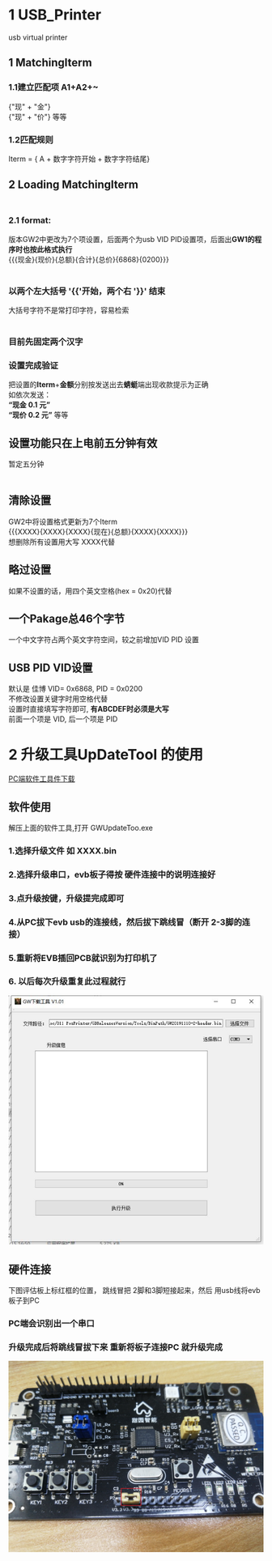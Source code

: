 # 1 USB_Printer
usb virtual printer <br>

## 1 MatchingIterm<br>

### 1.1建立匹配项 A1+A2+~  <br>
 {"现" + "金"}  <br>
 {"现" + "价"} 等等   <br>
		
### 1.2匹配规则  <br>
Iterm = { A + 数字字符开始 + 数字字符结尾}  <br>
	
	
## 2 Loading MatchingIterm  <br> <br>
 
###	 2.1 format: <br>
版本GW2中更改为7个项设置，后面两个为usb VID PID设置项，后面出**GW1的程序时也按此格式执行** <br>
{{{现金}{现价}{总额}{合计}{总价}{6868}{0200}}}  <br> <br>
###	  以两个左大括号 '{{'开始，两个右 '}}'  结束      <br>
大括号字符不是常打印字符，容易检索  <br> <br>
###	  目前先固定两个汉字  <br>
###   设置完成验证 <br>
把设置的**Iterm**+**金额**分别按发送出去**蜻蜓**端出现收款提示为正确   <br>
如依次发送：  <br>
    **“现金 0.1 元”**   <br>
	**“现价 0.2 元”** 等等  <br>
	
## 设置功能只在上电前五分钟有效  <br> 
暂定五分钟 <br> <br>
##  清除设置 <br>
GW2中将设置格式更新为7个Iterm <br>
{{{XXXX}{XXXX}{XXXX}{现在}{总额}{XXXX}{XXXX}}}   <br>
    想删除所有设置用大写 XXXX代替  <br>
##  略过设置   <br>
   如果不设置的话，用四个英文空格(hex = 0x20)代替  <br>
##  一个Pakage总46个字节   <br>
   一个中文字符占两个英文字符空间，较之前增加VID PID 设置   <br>
##  USB PID VID设置 <br>
默认是 佳博 VID= 0x6868, PID = 0x0200 <br>
不修改设置关键字时用空格代替 <br>
设置时直接填写字符即可, **有ABCDEF时必须是大写** <br>
前面一个项是 VID, 后一个项是 PID <br>
#  2 升级工具UpDateTool 的使用   <br>
[PC端软件工具件下载](https://github.com/koing2010/GD_protocol/blob/master/UpDateTool/BootToolrelease20191119-0.zip) <br>
##  软件使用  <br>
解压上面的软件工具,打开 GWUpdateToo.exe <br>
### 1.选择升级文件 如 XXXX.bin  <br>
### 2.选择升级串口，evb板子得按 **硬件连接**中的说明连接好 <br>
### 3.点升级按键，升级提完成即可  <br>
### 4.从PC拔下evb usb的连接线，然后拔下跳线冒（断开 2-3脚的连接）  <br>
### 5.重新将EVB插回PCB就识别为打印机了 <br>
### 6. 以后每次升级重复此过程就行  <br>
![](/UpDateTool/UpDateToolUI.jpg) <br>
##  硬件连接  <br>
下图评估板上标红框的位置， 跳线冒把 2脚和3脚短接起来，然后 用usb线将evb板子到PC  <br>
### PC端会识别出一个串口 <br>
### 升级完成后将跳线冒拔下来 重新将板子连接PC 就升级完成 <br>
![](/UpDateTool/EVB.jpg) <br>


	

